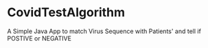 # CovidTestAlgorithm
A Simple Java App to match Virus Sequence with Patients' and tell if POSTIVE or NEGATIVE
